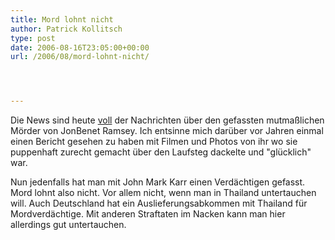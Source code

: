 ```yaml
---
title: Mord lohnt nicht
author: Patrick Kollitsch
type: post
date: 2006-08-16T23:05:00+00:00
url: /2006/08/mord-lohnt-nicht/




---
```

Die News sind heute [voll][1] der Nachrichten &uuml;ber den gefassten mutma&szlig;lichen M&ouml;rder von JonBenet Ramsey. Ich entsinne mich dar&uuml;ber vor Jahren einmal einen Bericht gesehen zu haben mit Filmen und Photos von ihr wo sie puppenhaft zurecht gemacht &uuml;ber den Laufsteg dackelte und "gl&uuml;cklich" war.

Nun jedenfalls hat man mit John Mark Karr einen Verd&auml;chtigen gefasst. Mord lohnt also nicht. Vor allem nicht, wenn man in Thailand untertauchen will. Auch Deutschland hat ein Auslieferungsabkommen mit Thailand f&uuml;r Mordverd&auml;chtige. Mit anderen Straftaten im Nacken kann man hier allerdings gut untertauchen.

 [1]: http://www.nationmultimedia.com/breakingnews/read.php?newsid=30011305